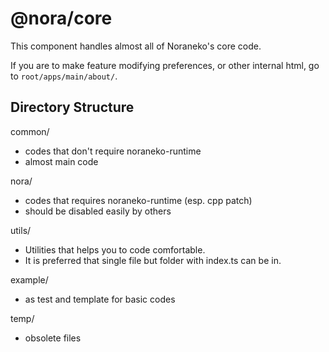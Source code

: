 # @nora/core

This component handles almost all of Noraneko's core code.

If you are to make feature modifying preferences, or other internal html, go to `root/apps/main/about/`.

## Directory Structure

common/

- codes that don't require noraneko-runtime
- almost main code

nora/

- codes that requires noraneko-runtime (esp. cpp patch)
- should be disabled easily by others

utils/

- Utilities that helps you to code comfortable.
- It is preferred that single file but folder with index.ts can be in.

example/

- as test and template for basic codes

temp/

- obsolete files

